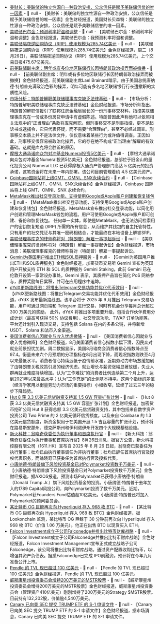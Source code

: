 - [美财长：美联储的独立性源自一种政治安排，公众信任是赋予美联储信誉的唯一因素](https://flash.jin10.com/detail/20250827015108699800) - 📰 null - 【美财长：美联储的独立性源自一种政治安排，公众信任是赋予美联储信誉的唯一因素】金色财经报道，美国财长贝森特：美联储的独立性源自一种政治安排，公众信任是赋予美联储信誉的唯一因素。
- [美联储巴尔金：预测利率将温和调整](https://flash.jin10.com/detail/20250827012535567800) - 📰 null - 【美联储巴尔金：预测利率将温和调整】金色财经报道，美联储巴尔金：我预测利率将温和调整。
- [美联储隔夜逆回购协议（RRP）使用规模为285.74亿美元]() - 📰 null - 【美联储隔夜逆回购协议（RRP）使用规模为285.74亿美元】金色财经报道，周二（8月26日），美联储隔夜逆回购协议（RRP）使用规模为285.74亿美元，上个交易日报475.67亿美元。
- [前美联储副主席：明年或有多位地区联储行长因特朗普政治操弄而被撤换](https://finance.sina.com.cn/7x24/2025-08-27/doc-infniwtx9669980.shtml) - 📰 null - 【前美联储副主席：明年或有多位地区联储行长因特朗普政治操弄而被撤换】金色财经报道，前美联储副主席Lael Brainard暗示，由于美国总统唐纳德·特朗普充满政治色彩的操弄，明年可能有多名地区联储银行行长遭撤职的实质性风险。
- [市场分析：特朗普解职美联储理事库克缺乏法律基础](https://flash.jin10.com/detail/20250827004523076800) - 📰 null - 【市场分析：特朗普解职美联储理事库克缺乏法律基础】金色财经报道，市场分析师指出，特朗普的解职信援引了联邦住房金融局局长的一份刑事移交材料，指控美联储理事库克在一份或多份房贷申请中有虚假陈述。特朗普因此声称他可以依照相关法规中的“正当理由”条款将库克解职。但刑事移交不是刑事指控，更不是起诉书或逮捕令，它只代表怀疑，而不需要“合理理由”，甚至不必经过调查。刑事移交本质上并不是法律文件，仅仅意味着某些行为或许值得调查。正因如此，刑事移交很容易被政治化操弄，它的存在绝不构成“正当理由”解雇的有效基础。这就是库克将会胜诉的原因。
- [摩根大通承诺向众包对冲基金Numerai投资5亿美元](https://www.bloomberg.com/news/articles/2025-08-26/crowdsourcing-hedge-fund-gets-500-million-jpmorgan-commitment?embedded-checkout=true) - 📰 null - 【摩根大通承诺向众包对冲基金Numerai投资5亿美元】金色财经报道，总部位于旧金山的量化投资公司 Numerai LLC 已获得摩根大通资产管理部门高达 5 亿美元的投资承诺，这笔资金将在未来一年内部署。该公司目前管理着约 4.5 亿美元资产。
- [Coinbase国际站将上线GMT、OMNI、SNX永续合约](https://x.com/coinbaseintexch/status/1960371702535204986) - 📰 null - 【Coinbase国际站将上线GMT、OMNI、SNX永续合约】金色财经报道，Coinbase 国际站将上线 GMT、OMNI、SNX 永续合约。
- [MetaMask推出社交登录功能，支持使用Google或Apple账户创建和恢复钱包](https://metamask.io/news/introducing-metamask-social-login?utm_source=twitter&utm_medium=social&utm_campaign=cmp-42626650-afbf08) - 📰 null - 【MetaMask推出社交登录功能，支持使用Google或Apple账户创建和恢复钱包】金色财经报道，MetaMask宣布推出社交登录功能，以简化用户创建和管理MetaMask钱包的流程。用户可使用Google或Apple账户即可创建、备份和恢复钱包。 任何单一实体，即使是MetaMask，也无法访问检索用户的密钥恢复短语 (SRP) 所需的所有信息，从而维护其钱包的自主托管特性。只有用户的社交凭证与其唯一密码相结合，才能最终在本地设备上解锁SRP。
- [美联储理事库克的律师称将对（特朗普）解雇一事提起诉讼](https://flash.jin10.com/detail/20250826232431120800) - 📰 null - 【美联储理事库克的律师称将对（特朗普）解雇一事提起诉讼】金色财经报道，市场消息：美联储理事库克的律师称将对（特朗普）解雇一事提起诉讼。
- [Gemini为英国用户推出ETH和SOL质押服务](https://www.gemini.com/en-SG/blog/introducing-ethereum-and-solana-staking-for-uk-customers) - 📰 null - 【Gemini为英国用户推出ETH和SOL质押服务】金色财经报道，加密货币交易所 Gemini 宣布为英国用户开放支持 ETH 和 SOL 的质押服务 Gemini Staking，此前 Gemini 已在伦敦开设第一家常设办事处。Gemini 表示，其质押产品旨在简化 PoS 网络参与，质押奖励每日累积，并可在应用程序中追踪。
- [dYdX更新路线图：将推出Telegram交易功能并优化代币效用](https://www.dydx.xyz/blog/august-roadmap-update?utm_source=dYdXTwitter&utm_medium=GlobalSocial&utm_campaign=GlobalSocial) - 📰 null - 【dYdX更新路线图：将推出Telegram交易功能并优化代币效用】金色财经报道，dYdX 发布最新路线图。该平台将于 2025 年 9 月推出 Telegram 交易功能，用户可通过网页端和 Telegram 进行交易，同时有机会分享每月总计超过 300 万美元的奖励。 
此外，dYdX 将推出多项重要升级，包括合作伙伴费用分成计划（最高可获得 50% 协议费用）、社交登录功能、TWAP 订单功能等。平台还计划引入现货交易，支持包括 Solana 在内的多条公链，并将新增 USDT、Solana 和法币入金渠道。
- [美国消费者信心因就业与收入忧虑微降](https://flash.jin10.com/detail/20250826230619448800) - 📰 null - 【美国消费者信心因就业与收入忧虑微降】金色财经报道，8月美国消费者信心指数小幅下滑，因民众对就业前景担忧加剧。周二数据显示，美国8月谘商会消费者信心指数降点至97.4。衡量未来六个月预期的分项指标在8月出现下降，而现况指数则跌至4月以来最低水平。消费者信心持续远低于疫情前水准，近期劳动力市场放缓加剧了由特朗普关税政策引发的经济忧虑。就业增长与薪资涨幅显著放缓，失业人群再就业难度持续增加。认为“工作难找”的消费者比例连续第二个月上升，达到2021年以来最高水平；认为“工作充足”的比例基本持平。这两个指标的差值（经济学家用以衡量劳动力市场的重要指标）小幅收窄，延续了过去三年的稳步下降趋势。
- [Hut 8 获 3.3 亿美元信贷融资支持其 1.5 GW 容量扩张计划](https://www.globenewswire.com/news-release/2025/08/26/3139102/0/en/Hut-8-Announces-Plans-to-Develop-Four-New-Sites-with-More-Than-1-5-GW-of-Total-Capacity.html) - 📰 null - 【Hut 8 获 3.3 亿美元信贷融资支持其 1.5 GW 容量扩张计划】金色财经报道，加密货币挖矿公司 Hut 8 获得总额 3.3 亿美元信贷融资支持，其中包括来自数字资产投资公司 Two Prime 的 2 亿美元循环信贷额度，以及来自 Coinbase 的 1.3 亿美元信贷额度，新资金拟用于在美国开展 1.5 吉瓦容量的扩张计划，预计将在路易斯安那州、德克萨斯州和伊利诺伊州开发四个大规模基础设施。
- [新火科技：翁晓奇获委任为执行董事和首席执行官](https://newsfile.moomoo.com/public/NN-PersistNoticeAttachment/7781/20250826/11810702-0.PDF) - 📰 null - 【新火科技：翁晓奇获委任为执行董事和首席执行官】8月26日消息，据官方公告，新火科技控股有限公司（1611.HK）宣布自 2025 年 8 月 26 日起，翁晓奇已获委任为执行董事；杜均已由执行董事调任为非执行董事；杜均已辞任首席执行官及授权代表职务，而翁晓奇已获委任为首席执行官及授权代表。
- [小唐纳德·特朗普旗下风险投资基金已对Polymarket投资数千万美元](https://www.axios.com/2025/08/26/trump-jr-vc-fund-polymarket) - 📰 null - 【小唐纳德·特朗普旗下风险投资基金已对Polymarket投资数千万美元】金色财经报道，据AXIOS报道，预测市场Polymarket已获得小唐纳德·特朗普（Donald Trump Jr.）旗下风险投资基金的投资。小唐纳德·特朗普于去年加入的1789 Capital风投公司，向Polymarket投资了数千万美元。近期，Polymarket获Founders Fund估值超10亿美元。小唐纳德·特朗普还将加入Polymarket的顾问委员会。
- [某比特币 OG 巨鲸再次向 Hyperliquid 存入 968 枚 BTC]() - 📰 null - 【某比特币 OG 巨鲸再次向 Hyperliquid 存入 968 枚 BTC】金色财经报道，据 Lookonchain 监测，某比特币 OG 巨鲸于 30 分钟前再次向 Hyperliquid 存入 968 枚 BTC（价值 1.06 万美元）。他正在出售 BTC 以现货买入 ETH。
- [Falcon Investment成立子公司Falconedge并推出比特币财库战略](https://www.prnewswire.com/news-releases/hedge-fund-advisory-firm-falconedge-completes-pre-ipo-raise-with-bold-bitcoin-treasury-strategy-ahead-of-anticipated-ipo-302536599.html) - 📰 null - 【Falcon Investment成立子公司Falconedge并推出比特币财库战略】金色财经报道，Falcon Investment Management宣布正式成立战略子公司Falconedge，该公司将推出比特币财库战略，通过资产配置收购比特币，以增强其资产负债表。据悉Falconedge已完成 IPO前融资，预计将在今年九月准备公开上市。
- [Pendle 的 TVL 现已超过 100 亿美元]() - 📰 null - 【Pendle 的 TVL 现已超过 100 亿美元】金色财经报道，Pendle 的 TVL 现已超过 100 亿美元。
- [威斯康星州投资委员会增持200万美元的MSTR股票](https://x.com/BTCtreasuries/status/1960335120231014419) - 📰 null - 【威斯康星州投资委员会增持200万美元的MSTR股票】金色财经报道，威斯康星州投资委员会（管理资产410亿美元）刚刚增持了200万美元的Strategy $MSTR股票。目前持有132,202股，价值逾4,540万美元。
- [Canary 已向美 SEC 提交 TRUMP ETF 的 S-1 申请文件](https://x.com/bwenews/status/1960334213103886574) - 📰 null - 【Canary 已向美 SEC 提交 TRUMP ETF 的 S-1 申请文件】金色财经报道，据市场消息，Canary 已向美 SEC 提交 TRUMP ETF 的 S-1 申请文件。
